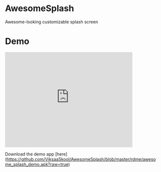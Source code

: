 # AwesomeSplash
Awesome-looking customizable splash screen

# Demo

<iframe width="420" height="315" src="https://www.youtube.com/embed/8OOaT2LGZjc" frameborder="0" allowfullscreen></iframe>



Download the demo app [here]
(https://github.com/ViksaaSkool/AwesomeSplash/blob/master/rdme/awesome_splash_demo.apk?raw=true) 
